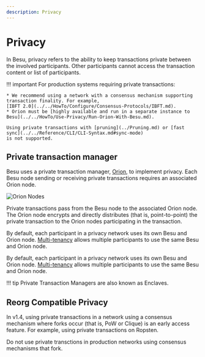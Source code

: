 ```yaml
---
description: Privacy
---
```


# Privacy

In Besu, privacy refers to the ability to keep transactions private between the involved
participants. Other participants cannot access the transaction content or list of participants.

!!! important
    For production systems requiring private transactions: 
        
    * We recommend using a network with a consensus mechanism supporting transaction finality. For example, 
    [IBFT 2.0](../../HowTo/Configure/Consensus-Protocols/IBFT.md).
    * Orion must be [highly available and run in a separate instance to Besu](../../HowTo/Use-Privacy/Run-Orion-With-Besu.md).
    
    Using private transactions with [pruning](../Pruning.md) or [fast sync](../../Reference/CLI/CLI-Syntax.md#sync-mode)
    is not supported.

## Private transaction manager

Besu uses a private transaction manager, [Orion](http://docs.orion.pegasys.tech), to implement
privacy. Each Besu node sending or receiving private transactions requires an associated Orion
node.

![Orion Nodes](../../images/OrionNodes.png)

Private transactions pass from the Besu node to the associated Orion node. The Orion node
encrypts and directly distributes (that is, point-to-point) the private transaction to the Orion
nodes participating in the transaction.

By default, each participant in a privacy network uses its own Besu and Orion node.
[Multi-tenancy](Multi-Tenancy.md) allows multiple participants to use the same Besu and Orion node.

By default, each participant in a privacy network uses its own Besu and Orion
node. [Multi-tenancy](Multi-Tenancy.md) allows multiple participants to use the same Besu and Orion
node.

!!! tip
    Private Transaction Managers are also known as Enclaves.

## Reorg Compatible Privacy

In v1.4, using private transactions in a network using a consensus mechanism 
where forks occur (that is, PoW or Clique) is an early access feature. For example, using private
transactions on Ropsten. 

Do not use private transctions in production networks using consensus mechanisms that fork.  

<!-- Links -->
[highly available and run in a separate instance to Besu]: ../../HowTo/Use-Privacy/Run-Orion-With-Besu.md
